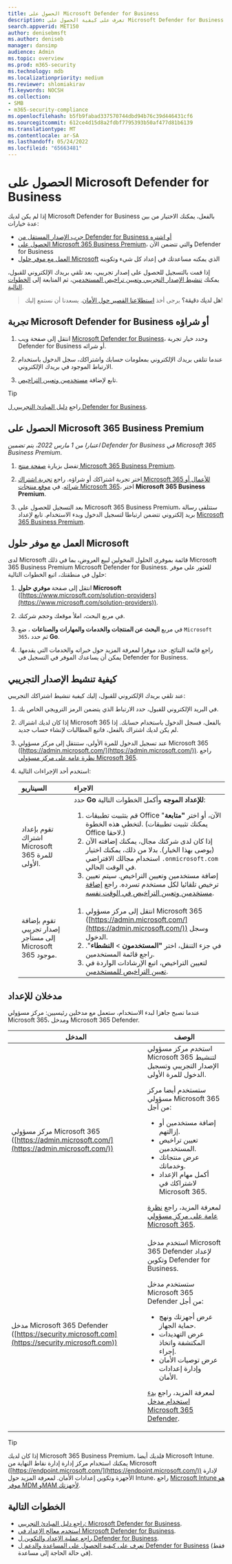 ```yaml
---
title: الحصول على Microsoft Defender for Business
description: تعرف على كيفية الحصول على Microsoft Defender for Business وحماية نقطة النهاية للشركات الصغيرة والمتوسطة الحجم.
search.appverid: MET150
author: denisebmsft
ms.author: deniseb
manager: dansimp
audience: Admin
ms.topic: overview
ms.prod: m365-security
ms.technology: mdb
ms.localizationpriority: medium
ms.reviewer: shlomiakirav
f1.keywords: NOCSH
ms.collection:
- SMB
- m365-security-compliance
ms.openlocfilehash: b5fb9fabad337570744dbd94b76c39d446431cf6
ms.sourcegitcommit: 612ce4d15d8a2fdbf7795393b50af477d81b6139
ms.translationtype: MT
ms.contentlocale: ar-SA
ms.lasthandoff: 05/24/2022
ms.locfileid: "65663481"
---
```

# <a name="get-microsoft-defender-for-business"></a>الحصول على Microsoft Defender for Business

إذا لم يكن لديك Microsoft Defender for Business بالفعل، يمكنك الاختيار من بين عدة خيارات:

- [جرب الإصدار المستقل من Defender for Business أو اشتره](#try-or-buy-microsoft-defender-for-business)
- [الحصول على Microsoft 365 Business Premium](#get-microsoft-365-business-premium)، والتي تتضمن الآن Defender for Business
- [العمل مع موفر حلول Microsoft](#work-with-a-microsoft-solution-provider) الذي يمكنه مساعدتك في إعداد كل شيء وتكوينه

إذا قمت بالتسجيل للحصول على إصدار تجريبي، بعد تلقي بريدك الإلكتروني للقبول، يمكنك [تنشيط الإصدار التجريبي وتعيين تراخيص المستخدمين](#how-to-activate-your-trial)، ثم المتابعة إلى [الخطوات التالية](#next-steps).

>
> **هل لديك دقيقة؟**
> يرجى أخذ <a href="https://microsoft.qualtrics.com/jfe/form/SV_0JPjTPHGEWTQr4y" target="_blank">استطلاعنا القصير حول الأمان</a>. يسعدنا أن نستمع إليك!
>

## <a name="try-or-buy-microsoft-defender-for-business"></a>تجربة Microsoft Defender for Business أو شراؤه

1. انتقل إلى صفحة ويب [Microsoft Defender for Business](https://www.microsoft.com/security/business/threat-protection/microsoft-defender-business)، وحدد خيار تجربة Defender for Business أو شرائه.

2. عندما تتلقى بريدك الإلكتروني بمعلومات حسابك واشتراكك، سجل الدخول باستخدام الارتباط الموجود في بريدك الإلكتروني.

3. تابع لإضافة [مستخدمين وتعيين التراخيص](mdb-add-users.md).

> [!TIP]
> راجع [دليل المبادئ التجريبي ل Defender for Business](trial-playbook-defender-business.md).

## <a name="get-microsoft-365-business-premium"></a>الحصول على Microsoft 365 Business Premium

*اعتبارا من 1 مارس 2022، يتم تضمين Defender for Business في Microsoft 365 Business Premium*. 

1. تفضل بزيارة [صفحة منتج Microsoft 365 Business Premium](https://www.microsoft.com/microsoft-365/business/microsoft-365-business-premium?activetab=pivot%3aoverviewtab).

2. اختر تجربة اشتراكك أو شراؤه. راجع [تجربة اشتراك Microsoft 365 للأعمال أو شرائه](../../commerce/try-or-buy-microsoft-365.md). في [موقع منتجات Microsoft 365](https://www.aka.ms/office365signup)، اختر **Microsoft 365 Business Premium**.

3. بعد التسجيل للحصول على Microsoft 365 Business Premium، ستتلقى رسالة بريد إلكتروني تتضمن ارتباطا لتسجيل الدخول وبدء الاستخدام. تابع لإعداد [Microsoft 365 Business Premium](../../business-premium/m365bp-setup.md).

## <a name="work-with-a-microsoft-solution-provider"></a>العمل مع موفر حلول Microsoft

لدى Microsoft قائمة بموفري الحلول المخولين لبيع العروض، بما في ذلك Microsoft 365 Business Premium Microsoft Defender for Business. للعثور على موفر حلول في منطقتك، اتبع الخطوات التالية:

1. انتقل إلى صفحة **موفري حلول Microsoft** ([https://www.microsoft.com/solution-providers](https://www.microsoft.com/solution-providers)).
 
2. في مربع البحث، املأ موقعك وحجم شركتك. 

3. في مربع **البحث عن المنتجات والخدمات والمهارات والصناعات** ، ضع `Microsoft 365`، ثم حدد **Go**.

4. راجع قائمة النتائج. حدد موفرا لمعرفة المزيد حول خبراته والخدمات التي يقدمها. يمكن أن يساعدك الموفر في التسجيل في Defender for Business.

## <a name="how-to-activate-your-trial"></a>كيفية تنشيط الإصدار التجريبي

عند تلقي بريدك الإلكتروني للقبول، إليك كيفية تنشيط اشتراكك التجريبي: 

1. في البريد الإلكتروني للقبول، حدد الارتباط الذي يتضمن الرمز الترويجي الخاص بك. 

2. إذا كان لديك اشتراك Microsoft 365 بالفعل، فسجل الدخول باستخدام حسابك. إذا لم يكن لديك اشتراك بالفعل، فاتبع المطالبات لإنشاء حساب جديد. 

3. عند تسجيل الدخول للمرة الأولى، ستنتقل إلى مركز مسؤولي Microsoft 365 ([https://admin.microsoft.com/](https://admin.microsoft.com/)). راجع [نظرة عامة على مركز مسؤولي Microsoft 365](../../admin/admin-overview/admin-center-overview.md).

4. استخدم أحد الإجراءات التالية:<br/>

   | السيناريو | الاجراء |
   |:---|:---|
   | تقوم بإعداد اشتراك Microsoft 365 للمرة الأولى. | حدد **Go للإعداد الموجه** وأكمل الخطوات التالية:<ol><li>قم بتثبيت تطبيقات Office الآن، أو اختر **"متابعة**" لتخطي هذه الخطوة. (يمكنك تثبيت تطبيقات Office لاحقا.)</li><li>إذا كان لدى شركتك مجال، يمكنك إضافته الآن (يوصى بهذا الخيار). بدلا من ذلك، يمكنك اختيار استخدام مجالك الافتراضي `.onmicrosoft.com` في الوقت الحالي.</li><li>إضافة مستخدمين وتعيين التراخيص. سيتم تعيين ترخيص تلقائيا لكل مستخدم تسرده. راجع [إضافة مستخدمين وتعيين التراخيص في الوقت نفسه](mdb-add-users.md).</li></ol> |
   | تقوم بإضافة إصدار تجريبي إلى مستأجر Microsoft 365 موجود. | <ol><li>انتقل إلى مركز مسؤولي Microsoft 365 ([https://admin.microsoft.com/](https://admin.microsoft.com/)) وسجل الدخول.</li><li>في جزء التنقل، اختر **"المستخدمون** > **النشطاء**". راجع قائمة المستخدمين. </li><li>لتعيين التراخيص، اتبع الإرشادات الواردة في [تعيين التراخيص للمستخدمين](../../admin/manage/assign-licenses-to-users.md).</li></ol> |

## <a name="two-portals-for-setup"></a>مدخلان للإعداد

عندما تصبح جاهزا لبدء الاستخدام، ستعمل مع مدخلين رئيسيين: مركز مسؤولي Microsoft 365، ومدخل Microsoft 365 Defender.

|المدخل  |الوصف  |
|---------|---------|
| مركز مسؤولي Microsoft 365 ([https://admin.microsoft.com/](https://admin.microsoft.com/))      | استخدم مركز مسؤولي Microsoft 365 لتنشيط الإصدار التجريبي وتسجيل الدخول للمرة الأولى.<p> ستستخدم أيضا مركز مسؤولي Microsoft 365 من أجل: <ul><li>إضافة مستخدمين أو إزالتهم.</li><li>تعيين تراخيص المستخدمين.</li><li>عرض منتجاتك وخدماتك.</li><li>أكمل مهام الإعداد لاشتراكك في Microsoft 365.</li></ul><p>لمعرفة المزيد، راجع [نظرة عامة على مركز مسؤولي Microsoft 365](../../admin/admin-overview/admin-center-overview.md).      |
| مدخل Microsoft 365 Defender ([https://security.microsoft.com](https://security.microsoft.com))     | استخدم مدخل Microsoft 365 Defender لإعداد وتكوين Defender for Business.<p>ستستخدم مدخل Microsoft 365 Defender من أجل: <ul><li>عرض أجهزتك ونهج حماية الجهاز.</li><li>عرض التهديدات المكتشفة واتخاذ إجراء.</li><li>عرض توصيات الأمان وإدارة إعدادات الأمان.</li></ul><p>لمعرفة المزيد، راجع [بدء استخدام مدخل Microsoft 365 Defender](mdb-get-started.md).        |

> [!TIP]
> إذا كان لديك Microsoft 365 Business Premium، فلديك أيضا Microsoft Intune. يمكنك استخدام مركز إدارة إدارة نقاط النهاية من Microsoft ([https://endpoint.microsoft.com/](https://endpoint.microsoft.com/)) لإدارة الأجهزة وتكوين إعدادات الأمان. لمعرفة المزيد حول Intune، راجع [Microsoft Intune هو موفر MDM وMAM لأجهزتك](/mem/intune/fundamentals/what-is-intune).


## <a name="next-steps"></a>الخطوات التالية

- [راجع دليل المبادئ التجريبي: Microsoft Defender for Business](trial-playbook-defender-business.md).
- [استخدم معالج الإعداد في Microsoft Defender for Business](mdb-use-wizard.md).
- [راجع عملية الإعداد والتكوين ل Defender for Business](mdb-setup-configuration.md).
- [تعرف على كيفية الحصول على المساعدة والدعم ل Defender for Business](mdb-get-help.md) (فقط في حالة الحاجة إلى مساعدة).